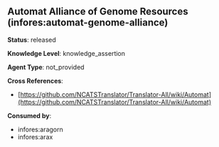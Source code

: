 [//]: # (DO NOT MANUALLY EDIT THIS FILE. IT IS GENERATED FROM A TEMPLATE.)

## Automat Alliance of Genome Resources (infores:automat-genome-alliance)

**Status**: released
  
**Knowledge Level**: knowledge_assertion
  
**Agent Type**: not_provided



**Cross References**:

- [https://github.com/NCATSTranslator/Translator-All/wiki/Automat](https://github.com/NCATSTranslator/Translator-All/wiki/Automat)


**Consumed by**:

- infores:aragorn
- infores:arax